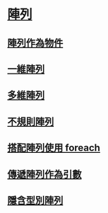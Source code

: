 # [陣列](index.md)
## [陣列作為物件](arrays-as-objects.md)
## [一維陣列](single-dimensional-arrays.md)
## [多維陣列](multidimensional-arrays.md)
## [不規則陣列](jagged-arrays.md)
## [搭配陣列使用 foreach](using-foreach-with-arrays.md)
## [傳遞陣列作為引數](passing-arrays-as-arguments.md)
## [隱含型別陣列](implicitly-typed-arrays.md)
